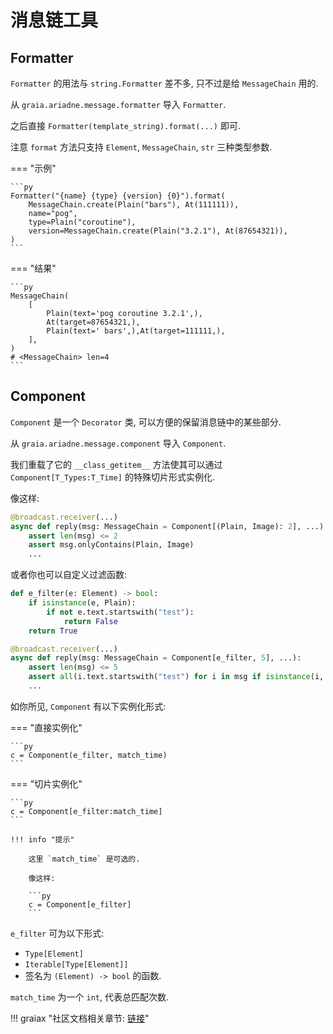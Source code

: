 # 消息链工具

## Formatter

`Formatter` 的用法与 `string.Formatter` 差不多, 只不过是给 `MessageChain` 用的.

从 `graia.ariadne.message.formatter` 导入 `Formatter`.

之后直接 `Formatter(template_string).format(...)` 即可.

注意 `format` 方法只支持 `Element`, `MessageChain`, `str` 三种类型参数.

=== "示例"

    ```py
    Formatter("{name} {type} {version} {0}").format(
        MessageChain.create(Plain("bars"), At(111111)),
        name="pog",
        type=Plain("coroutine"),
        version=MessageChain.create(Plain("3.2.1"), At(87654321)),
    )
    ```

=== "结果"

    ```py
    MessageChain(
        [
            Plain(text='pog coroutine 3.2.1',),
            At(target=87654321,),
            Plain(text=' bars',),At(target=111111,),
        ],
    )
    # <MessageChain> len=4
    ```

## Component

`Component` 是一个 `Decorator` 类, 可以方便的保留消息链中的某些部分.

从 `graia.ariadne.message.component` 导入 `Component`.

我们重载了它的 `__class_getitem__` 方法使其可以通过 `Component[T_Types:T_Time]` 的特殊切片形式实例化.

像这样:

```py
@broadcast.receiver(...)
async def reply(msg: MessageChain = Component[(Plain, Image): 2], ...):
    assert len(msg) <= 2
    assert msg.onlyContains(Plain, Image)
    ...
```

或者你也可以自定义过滤函数:

```py
def e_filter(e: Element) -> bool:
    if isinstance(e, Plain):
        if not e.text.startswith("test"):
            return False
    return True

@broadcast.receiver(...)
async def reply(msg: MessageChain = Component[e_filter, 5], ...):
    assert len(msg) <= 5
    assert all(i.text.startswith("test") for i in msg if isinstance(i, Plain))
    ...
```

如你所见, `Component` 有以下实例化形式:

=== "直接实例化"

    ```py
    c = Component(e_filter, match_time)
    ```

=== "切片实例化"

    ```py
    c = Component[e_filter:match_time]
    ```

    !!! info "提示"

        这里 `match_time` 是可选的.

        像这样:

        ```py
        c = Component[e_filter]
        ```

`e_filter` 可为以下形式:

-   `Type[Element] `
-   `Iterable[Type[Element]]`
-   签名为 `(Element) -> bool` 的函数.

`match_time` 为一个 `int`, 代表总匹配次数.

!!! graiax "社区文档相关章节: [链接](https://graiax.cn/make_ero_bot/tutorials/8_huaji.html)"
